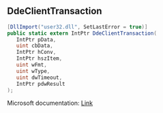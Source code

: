 ## DdeClientTransaction

```csharp
[DllImport("user32.dll", SetLastError = true)]
public static extern IntPtr DdeClientTransaction(
   IntPtr pData,
   uint cbData,
   IntPtr hConv,
   IntPtr hszItem,
   uint wFmt,
   uint wType,
   uint dwTimeout,
   IntPtr pdwResult
);
```

Microsoft documentation: [Link](https://learn.microsoft.com/en-us/windows/win32/api/ddeml/nf-ddeml-ddeclienttransaction)
